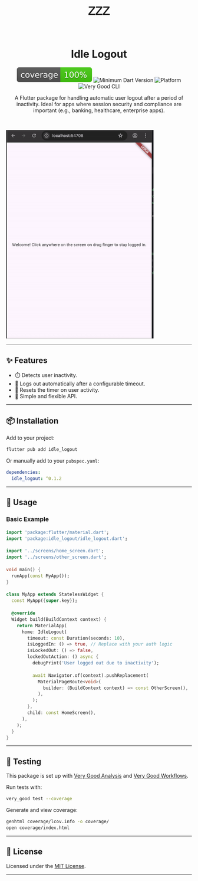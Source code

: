 <p align="center" style="font-size: 4rem;">
  💤
</p>
<h1 align="center">Idle Logout</h1>

<p align="center">
  <img src="coverage_badge.svg" alt="Coverage Badge" />
  <img src="https://img.shields.io/badge/Dart-≥3.0-blue?logo=dart&logoColor=white" alt="Minimum Dart Version" />
  <img src="https://img.shields.io/badge/Platform-Android%20%7C%20iOS%20%7C%20Web%20%7C%20macOS%20%7C%20Windows%20%7C%20Linux-009688?logo=flutter&logoColor=white&color=009688" alt="Platform" />
  <img src="https://img.shields.io/badge/Style-Very%20Good%20CLI-purple?logo=very-good&logoColor=white" alt="Very Good CLI" />
</p>

<p align="center">
A Flutter package for handling automatic user logout after a period of inactivity. Ideal for apps where session security and compliance are important (e.g., banking, healthcare, enterprise apps).
</p>

<br/>

<p align="start">
  <img src="demo/demo.gif" alt="Idle Logout Demo" width="400" />
</p>

---

## ✨ Features

- ⏱️ Detects user inactivity.
- 🚪 Logs out automatically after a configurable timeout.
- 🔄 Resets the timer on user activity.
- 🧩 Simple and flexible API.

---

## 📦 Installation

Add to your project:

```sh
flutter pub add idle_logout
```

Or manually add to your `pubspec.yaml`:

```yaml
dependencies:
  idle_logout: ^0.1.2
```

---

## 🚀 Usage

### Basic Example

```dart
import 'package:flutter/material.dart';
import 'package:idle_logout/idle_logout.dart';

import '../screens/home_screen.dart';
import '../screens/other_screen.dart';

void main() {
  runApp(const MyApp());
}

class MyApp extends StatelessWidget {
  const MyApp({super.key});

  @override
  Widget build(BuildContext context) {
    return MaterialApp(
      home: IdleLogout(
        timeout: const Duration(seconds: 10),
        isLoggedIn: () => true, // Replace with your auth logic
        isLockedOut: () => false,
        lockedOutAction: () async {
          debugPrint('User logged out due to inactivity');

          await Navigator.of(context).pushReplacement(
            MaterialPageRoute<void>(
              builder: (BuildContext context) => const OtherScreen(),
            ),
          );
        },
        child: const HomeScreen(),
      ),
    );
  }
}

```

---

## 🧪 Testing

This package is set up with [Very Good Analysis][very_good_analysis_link] and [Very Good Workflows][very_good_workflows_link].

Run tests with:

```sh
very_good test --coverage
```

Generate and view coverage:

```sh
genhtml coverage/lcov.info -o coverage/
open coverage/index.html
```

---

## 📜 License

Licensed under the [MIT License][license_link].

---

[flutter_install_link]: https://docs.flutter.dev/get-started/install
[github_actions_link]: https://docs.github.com/en/actions/learn-github-actions
[license_badge]: https://img.shields.io/badge/license-MIT-blue.svg
[license_link]: https://opensource.org/licenses/MIT
[very_good_analysis_badge]: https://img.shields.io/badge/style-very_good_analysis-B22C89.svg
[very_good_analysis_link]: https://pub.dev/packages/very_good_analysis
[very_good_cli_link]: https://pub.dev/packages/very_good_cli
[very_good_workflows_link]: https://github.com/VeryGoodOpenSource/very_good_workflows
